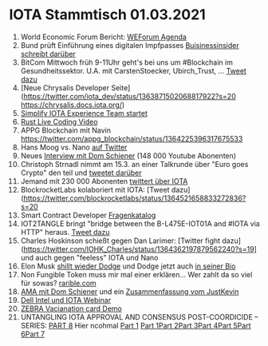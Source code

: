 # IOTA Stammtisch 01.03.2021
1. World Economic Forum Bericht: [WEForum Agenda](https://www.weforum.org/agenda/2021/02/origintrail-blockchain-covid-supplies-repository/)
2. Bund prüft Einführung eines digitalen Impfpasses [Buisinessinsider schreibt darüber](https://www.businessinsider.de/politik/deutschland/bund-prueft-einfuehrung-eines-digitalen-impfpasses-das-koennte-das-oeffentliche-leben-stark-veraendern-a/)
3. BitCom Mittwoch früh 9-11Uhr geht's bei uns um #Blockchain im Gesundheitssektor. U.A. mit CarstenStoecker, Ubirch_Trust, ... [Tweet dazu](https://twitter.com/bitkom_block/status/1363863406181285889)
4. [Neue Chrysalis Developer Seite](https://twitter.com/iota_dev/status/1363871502068817922?s=20 https://chrysalis.docs.iota.org/)
5. [Simplify IOTA Experience Team startet](https://twitter.com/antonionardella/status/1364193100143472640?s=20)
6. [Rust Live Coding Video](https://www.youtube.com/watch?v=hJ78UlaKEn8&feature=youtu.be)
7. APPG Blockchain mit Navin https://twitter.com/appg_blockchain/status/1364225396317675533
8. Hans Moog vs. Nano [auf Twitter](https://twitter.com/hus_qy/status/1364317003796865026?s=20)
9. Neues [Interview mit Dom Schiener](https://www.youtube.com/watch?v=4N3K72TKIws&feature=youtu.be) (148 000 Youtube Abonenten)
10. Christoph Strnadl nimmt am 15.3. an einer Talkrunde über "Euro goes Crypto" den teil und [tweetet darüber](https://twitter.com/archimate/status/1364482164390309888?s=20)
11. Jemand mit 230 000 Abonenten [twittert über IOTA](https://twitter.com/Ronald_vanLoon/status/1364492451117998080?s=20)
12. BlockrocketLabs kolaboriert mit IOTA: [Tweet dazu](https://twitter.com/blockrocketlabs/status/1364521658833272836?s=20
13. Smart Contract Developer [Fragenkatalog](https://twitter.com/antonionardella/status/1364587475394510848?s=20)
14. IOT2TANGLE bringt "bridge between the B-L475E-IOT01A and #IOTA via HTTP" heraus. [Tweet dazu](https://twitter.com/iot2tangle/status/1364582474014154754?s=19)
15. Charles Hoskinson schießt gegen Dan Larimer: [Twitter fight dazu](https://twitter.com/IOHK_Charles/status/1364362197879562240?s=19] und auch gegen "feeless" IOTA und Nano 
16. Elon Musk [shillt wieder Dodge](https://twitter.com/elonmusk/status/1364560733472579591?s=19) und Dodge jetzt auch [in seiner Bio](https://twitter.com/elonmusk)
17. Non Fungible Token muss mir mal einer erklären... Wer zahlt da so viel für sowas? [rarible.com](https://app.rarible.com/doji?tab=collectibles)
18. [AMA mit Dom Schiener](https://www.youtube.com/watch?v=UvISKlRPNc4) und ein [Zusammenfassung vom JustKevin](https://twitter.com/MudKevin/status/1364684978215219200?s=20)
19. [Dell Intel und IOTA Webinar](https://www.youtube.com/watch?v=_qt8AL6GuuE&feature=youtu.be)
20. [ZEBRA Vacianation card Demo](https://www.youtube.com/watch?v=Ivv1JArtHvM&feature=youtu.be)
21. UNTANGLING IOTA APPROVAL AND CONSENSUS POST-COORDICIDE – SERIES: [PART 8](https://sanfranciscotribe.com/Home/) Hier ncohmal [Part 1](https://sanfranciscotribe.com/Home/iota-tip-selection-series-part-1/) [Part 1](https://sanfranciscotribe.com/Home/iota-tip-selection-series-part-1/)[Part 2](https://sanfranciscotribe.com/Home/scaling-the-iota-network/)[Part 3](https://sanfranciscotribe.com/Home/untangling-iota-tip-selection-part-3-combating-lazy-tip/)[Part 4](https://sanfranciscotribe.com/Home/untangling-iota-part-4-transaction-approval-process-do-you-approve/)[Part 5](https://sanfranciscotribe.com/Home/the-world-of-cryptocurrencies-part-5-what-is-iota/)[Part 6](https://sanfranciscotribe.com/Home/removing-the-coordinator/)[Part 7](https://sanfranciscotribe.com/Home/untangling-iota-spam-protection-and-rate-control-series-part-7/)
